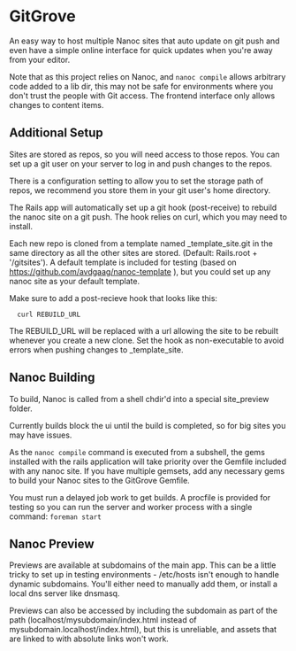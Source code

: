 # GitGrove

An easy way to host multiple Nanoc sites that auto update on git push and even
have a simple online interface for quick updates when you're away from your editor.

Note that as this project relies on Nanoc, and `nanoc compile` allows arbitrary 
code added to a lib dir, this may not be safe for environments where you don't trust
the people with Git access. The frontend interface only allows changes to content
items.


## Additional Setup

Sites are stored as repos, so you will need access to those repos. You can set up
a git user on your server to log in and push changes to the repos.

There is a configuration setting to allow you to set the storage path of repos,
we recommend you store them in your git user's home directory.

The Rails app will automatically set up a git hook (post-receive) to rebuild the nanoc site 
on a git push. The hook relies on curl, which you may need to install.

Each new repo is cloned from a template named _template_site.git in the
same directory as all the other sites are stored. (Default: Rails.root + 
'/gitsites'). A default template is included for testing (based on 
https://github.com/avdgaag/nanoc-template
), but you could set up any nanoc site as your default template.

Make sure to add a post-recieve hook that looks like this: 

```
  curl REBUILD_URL
```

The REBUILD_URL will be replaced with a url allowing the site to be
rebuilt whenever you create a new clone. Set the hook as non-executable
to avoid errors when pushing changes to _template_site. 


## Nanoc Building


To build, Nanoc is called from a shell chdir'd into a special site_preview folder.

Currently builds block the ui until the build is completed, so for big sites you may have issues.

As the `nanoc compile` command is executed from a subshell, the gems installed with 
the rails application will take priority over the Gemfile included with any nanoc site.
If you have multiple gemsets, add any necessary gems to build your Nanoc sites to the 
GitGrove Gemfile.


You must run a delayed job work to get builds. A procfile is provided
for testing so you can run the server and worker process with a single
command: `foreman start`

## Nanoc Preview

Previews are available at subdomains of the main app. This can be
a little tricky to set up in testing environments - /etc/hosts isn't
enough to handle dynamic subdomains. You'll either need to manually 
add them, or install a local dns server like dnsmasq.

Previews can also be accessed by including the subdomain as part of the
path (localhost/mysubdomain/index.html instead of
mysubdomain.localhost/index.html), but this is unreliable, and
assets that are linked to with absolute links won't work.


